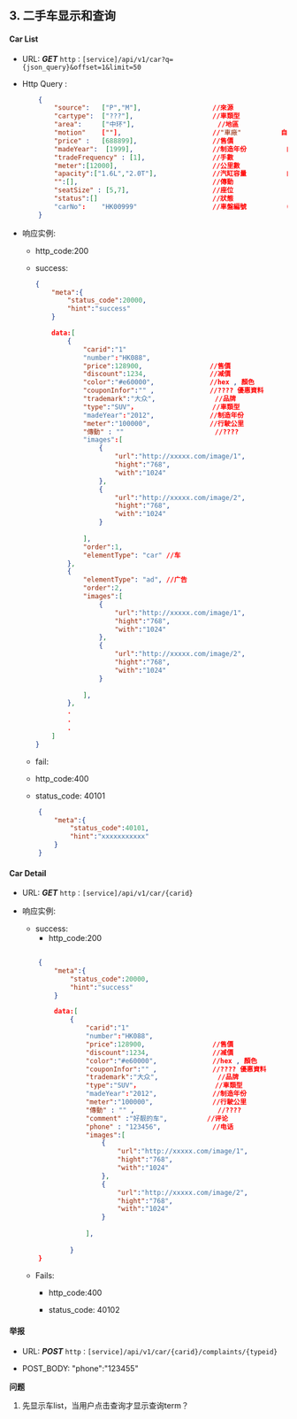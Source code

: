 ## 3. 二手车显示和查询 ##

#### Car List
* URL: ***GET*** `http：[service]/api/v1/car?q={json_query}&offset=1&limit=50`
* Http Query :
	```json
		{
			"source": 	["P","M"], 					//來源				(私人/車行)
			"cartype": 	["???"], 					//車類型				自選
			"area": 	["中环"], 					//地區				自選
			"motion"	[""],						//"車廠" 			自選
			"price"	:	[688899], 					//售價				自選
			"madeYear":  [1999],  					//制造年份			自選
			"tradeFrequency" : [1], 				//手數				(轉手次數)
			"meter":[12000],       					//公里數				自選
			"apacity":["1.6L","2.0T"],              //汽缸容量			自選
			"":[],									//傳動				自選	 ???
			"seatSize" : [5,7],						//座位				自選
			"status":[]								//狀態				自選 ???
			"carNo":	"HK00999"					//車盤編號			(人手輸入)	
		}
	```


* 响应实例:
	- http_code:200
	- success:
		
		```json
		{
			"meta":{
				"status_code":20000,
				"hint":"success"
			}

			data:[
				{
					"carid":"1"
					"number":"HK088",				
					"price":128900,					//售價
					"discount":1234,   				//减價	
					"color":"#e60000",				//hex , 顏色
					"couponInfor":"" ,    			//???? 優惠資料
					"trademark":"大众",				//品牌
					"type":"SUV"，					//車類型
					"madeYear":"2012",				//制造年份
					"meter":"100000",				//行駛公里
					"傳動" : ""                   	//????
					"images":[
						{
							"url":"http://xxxxx.com/image/1",
							"hight":"768",
							"with":"1024"	
						},
						{
							"url":"http://xxxxx.com/image/2",
							"hight":"768",
							"with":"1024"	
						}
						
					],                                                  //車照片
					"order":1,
					"elementType": "car" //车
				},	
				{
					"elementType": "ad", //广告
					"order":2,
					"images":[
						{
							"url":"http://xxxxx.com/image/1",
							"hight":"768",
							"with":"1024"	
						},
						{
							"url":"http://xxxxx.com/image/2",
							"hight":"768",
							"with":"1024"	
						}
						
					],
				},
				.
				.
				.
			]
		} 
		```
 	- fail:
    
	- http_code:400
 	
	- status_code: 40101
	```json
		{
			"meta":{
				"status_code":40101,
				"hint":"xxxxxxxxxxx"
			}
		}
	````

#### Car Detail
* URL: ***GET*** `http：[service]/api/v1/car/{carid}`

* 响应实例:
	
	- success:
	  - http_code:200
	```json
		
		{
			"meta":{
				"status_code":20000,
				"hint":"success"
			}

			data:[
				{
					"carid":"1"
					"number":"HK088",				
					"price":128900,					//售價
					"discount":1234,   				//减價	
					"color":"#e60000",				//hex , 顏色
					"couponInfor":"" ,    			//???? 優惠資料
					"trademark":"大众",				//品牌
					"type":"SUV"，					//車類型
					"madeYear":"2012",				//制造年份
					"meter":"100000",				//行駛公里
					"傳動" : "" ,                  	//????
					"comment" :"好靓的车", 			//评论
					"phone" : "123456",				//电话
					"images":[
						{
							"url":"http://xxxxx.com/image/1",
							"hight":"768",
							"with":"1024"	
						},
						{
							"url":"http://xxxxx.com/image/2",
							"hight":"768",
							"with":"1024"	
						}
						
					],                                                  //車照片
				
				}
		}
	```
    - Fails:
    
	  - http_code:400
 	
	  - status_code: 40102




#### 举报
* URL: ***POST*** `http：[service]/api/v1/car/{carid}/complaints/{typeid}`

* POST_BODY:
  "phone":"123455"




**问题**

  1. 先显示车list，当用户点击查询才显示查询term？
  
	